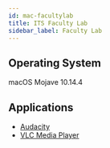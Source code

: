 ```yaml
---
id: mac-facultylab
title: ITS Faculty Lab
sidebar_label: Faculty Lab
---
```


## Operating System
macOS Mojave 10.14.4

## Applications
* [Audacity](software-mac-audacity.md)
* [VLC Media Player](software-mac-vlc.md)
